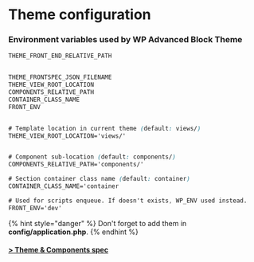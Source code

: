 # Theme configuration

### Environment variables used by **WP Advanced Block Theme**

```css
THEME_FRONT_END_RELATIVE_PATH


THEME_FRONTSPEC_JSON_FILENAME
THEME_VIEW_ROOT_LOCATION
COMPONENTS_RELATIVE_PATH
CONTAINER_CLASS_NAME
FRONT_ENV


# Template location in current theme (default: views/)
THEME_VIEW_ROOT_LOCATION='views/'


# Component sub-location (default: components/)
COMPONENTS_RELATIVE_PATH='components/'

# Section container class name (default: container)
CONTAINER_CLASS_NAME='container

# Used for scripts enqueue. If doesn't exists, WP_ENV used instead.
FRONT_ENV='dev'
```

{% hint style="danger" %}
Don't forget to add them in **config/application.php**.
{% endhint %}

#### [> Theme & Components spec](theme-and-components-spec/)
